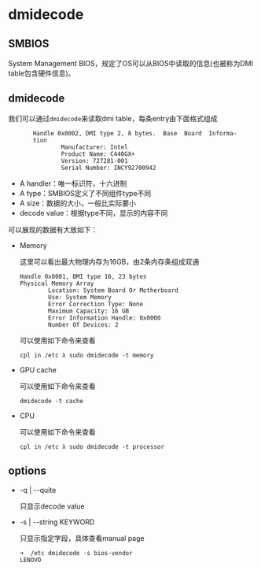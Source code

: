 # dmidecode



## SMBIOS

System Management BIOS，规定了OS可以从BIOS中读取的信息(也被称为DMI table包含硬件信息)。

## dmidecode

我们可以通过`dmidecode`来读取dmi table，每条entry由下面格式组成

```
       Handle 0x0002, DMI type 2, 8 bytes.  Base  Board  Informa‐
       tion
               Manufacturer: Intel
               Product Name: C440GX+
               Version: 727281-001
               Serial Number: INCY92700942

```

- A handler：唯一标识符，十六进制
- A type：SMBIOS定义了不同组件type不同
- A size：数据的大小，一般比实际要小
- decode value：根据type不同，显示的内容不同

可以展现的数据有大致如下：

- Memory

  这里可以看出最大物理内存为16GB，由2条内存条组成双通

  ```
  Handle 0x0001, DMI type 16, 23 bytes
  Physical Memory Array
          Location: System Board Or Motherboard
          Use: System Memory
          Error Correction Type: None
          Maximum Capacity: 16 GB
          Error Information Handle: 0x0000
          Number Of Devices: 2
  
  ```

  可以使用如下命令来查看

  ```
  cpl in /etc λ sudo dmidecode -t memory 
  ```

- GPU cache

  可以使用如下命令来查看

  ```
  dmidecode -t cache
  ```

- CPU

  可以使用如下命令来查看

  ```
  cpl in /etc λ sudo dmidecode -t processor
  ```

  

## options

- -q | --quite

  只显示decode value

- -s | --string KEYWORD

  只显示指定字段，具体查看manual page

  ```
  ➜  /etc dmidecode -s bios-vendor
  LENOVO
  ```

  







